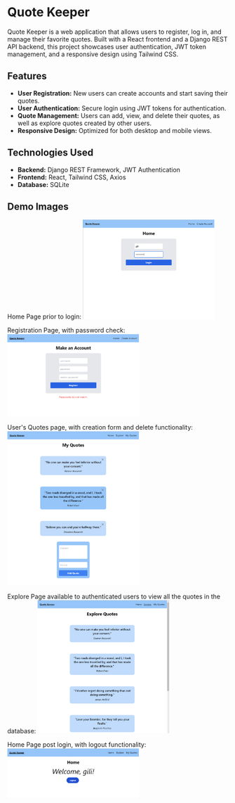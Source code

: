 # Quote Keeper

Quote Keeper is a web application that allows users to register, log in, and manage their favorite quotes. Built with a React frontend and a Django REST API backend, this project showcases user authentication, JWT token management, and a responsive design using Tailwind CSS.

## Features

- **User Registration:** New users can create accounts and start saving their quotes.
- **User Authentication:** Secure login using JWT tokens for authentication.
- **Quote Management:** Users can add, view, and delete their quotes, as well as explore quotes created by other users.
- **Responsive Design:** Optimized for both desktop and mobile views.

## Technologies Used

- **Backend:** Django REST Framework, JWT Authentication
- **Frontend:** React, Tailwind CSS, Axios
- **Database:** SQLite

## Demo Images
Home Page prior to login:
<img src="./images/image1.png" width="300"/>

Registration Page, with password check:
<img src="./images/image2.png" width="300"/>

User's Quotes page, with creation form and delete functionality:
<img src="./images/image3.png" width="300"/>

Explore Page available to authenticated users to view all the quotes in the database:
<img src="./images/image4.png" width="300"/>

Home Page post login, with logout functionality:
<img src="./images/image5.png" width="300"/>






